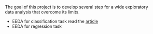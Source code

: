 The goal of this project is to develop several step for a wide exploratory data analysis that overcome its limits.

- EEDA for classification task read the [article](https://data-service-alliance.ch/about-us/blog/blog/an-experimental-exploratory-data-analysis-for-a-classification-task-pre-conference-workshop-25-06-2020)
- EEDA for regression task


